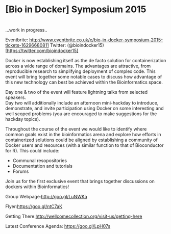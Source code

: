 # [Bio in Docker] Symposium 2015

#
...work in progress..

Eventbrite: http://www.eventbrite.co.uk/e/bio-in-docker-symposium-2015-tickets-16296680811
Twitter: (@bioindocker15)[https://twitter.com/bioindocker15]  


Docker is now establishing itself as the de facto solution for containerization across a wide range of domains. The advantages are attractive, from reproducible research to simplifying deployment of complex code.
This event will bring together some notable cases to discuss how advantage of this new technology can best be achieved within the Bioinformatics space.  

Day one & two of the event will feature lightning talks from selected speakers.  
Day two will additionally include an afternoon mini-hackday to introduce, demonstrate, and invite participation using Docker on some interesting and well scoped problems (you are encouraged to make suggestions for the hackday topics).

Throughout the course of the event we would like to identify where common goals exist in the bioinformatics arena and explore how efforts in containerized solutions could be aligned by establishing a community of Docker users and resources (with a similar function to that of Bioconductor for R). This could include:  

- Communal resopositories  
- Documentation and tutorials  
- Forums  

Join us for the first exclusive event that brings together discussions on dockers within Bioinformatics!

Group Webpage:http://goo.gl/LuNWKa

Flyer:https://goo.gl/ntC7aK

Getting There:http://wellcomecollection.org/visit-us/getting-here

Latest Conference Agenda: https://goo.gl/LpH07s
